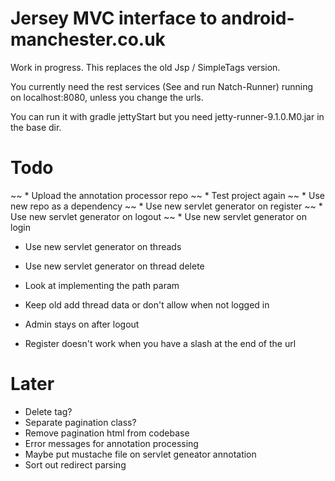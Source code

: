 Jersey MVC interface to android-manchester.co.uk
================================================
 
Work in progress. This replaces the old Jsp / SimpleTags version.

You currently need the rest services (See and run Natch-Runner) running on localhost:8080, unless you change the urls.

You can run it with gradle jettyStart but you need jetty-runner-9.1.0.M0.jar in the base dir.

Todo
====

~~ * Upload the annotation processor repo
~~ * Test project again
~~ * Use new repo as a dependency
~~ * Use new servlet generator on register
~~ * Use new servlet generator on logout
~~ * Use new servlet generator on login
* Use new servlet generator on threads
* Use new servlet generator on thread delete
* Look at implementing the path param

* Keep old add thread data or don't allow when not logged in
* Admin stays on after logout
* Register doesn't work when you have a slash at the end of the url 

Later
=====

* Delete tag?
* Separate pagination class?
* Remove pagination html from codebase
* Error messages for annotation processing
* Maybe put mustache file on servlet geneator annotation
* Sort out redirect parsing
